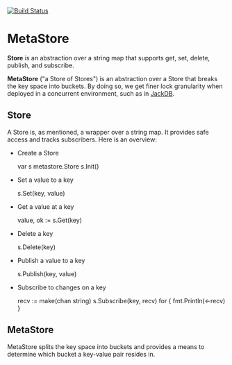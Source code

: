 [![Build Status](https://travis-ci.org/tristanwietsma/metastore.png?branch=master)](https://travis-ci.org/tristanwietsma/metastore)

MetaStore
=========

**Store** is an abstraction over a string map that supports get, set, delete, publish, and subscribe.

**MetaStore** ("a Store of Stores") is an abstraction over a Store that breaks the key space into buckets. By doing so, we get finer lock granularity when deployed in a concurrent environment, such as in [JackDB](https://github.com/tristanwietsma/jackdb).

Store
-----

A Store is, as mentioned, a wrapper over a string map. It provides safe access and tracks subscribers. Here is an overview:

* Create a Store

    var s metastore.Store
    s.Init()

* Set a value to a key

    s.Set(key, value)

* Get a value at a key

    value, ok := s.Get(key)

* Delete a key

    s.Delete(key)

* Publish a value to a key

    s.Publish(key, value)

* Subscribe to changes on a key

    recv := make(chan string)
    s.Subscribe(key, recv)
    for {
        fmt.Println(<-recv)
    }

MetaStore
---------

MetaStore splits the key space into buckets and provides a means to determine which bucket a key-value pair resides in.
